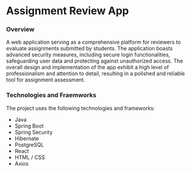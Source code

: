 # Assignment Review App

### Overview
A web application serving as a comprehensive platform for reviewers to evaluate assignments submitted by students. The application boasts advanced security measures, including secure login functionalities, safeguarding user data and protecting against unauthorized access. The overall design and implementation of the app exhibit a high level of professionalism and attention to detail, resulting in a polished and reliable tool for assignment assessment.

### Technologies and Fraemworks
The project uses the following technologies and frameworks:

- Java
- Spring Boot
- Spring Security
- Hibernate
- PostgreSQL
- React
- HTML / CSS
- Axios
